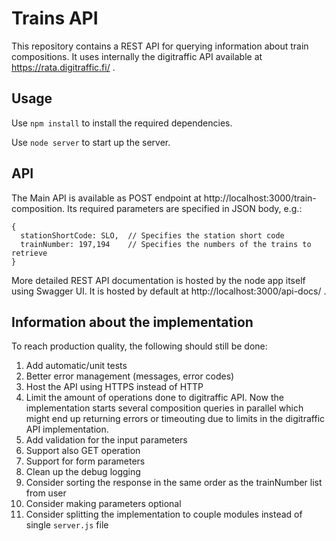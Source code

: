 Trains API
==========

This repository contains a REST API for querying information about train compositions. It uses
internally the digitraffic API available at https://rata.digitraffic.fi/ .

## Usage

Use `npm install` to install the required dependencies.

Use `node server` to start up the server.

## API

The Main API is available as POST endpoint at http://localhost:3000/train-composition. 
Its required parameters are specified in JSON body, e.g.:

    { 
      stationShortCode: SLO,  // Specifies the station short code
      trainNumber: 197,194    // Specifies the numbers of the trains to retrieve
    }

More detailed REST API documentation is hosted by the node app itself using Swagger UI. 
It is hosted by default at http://localhost:3000/api-docs/ .

## Information about the implementation

To reach production quality, the following should still be done:

1. Add automatic/unit tests
1. Better error management (messages, error codes)
1. Host the API using HTTPS instead of HTTP
1. Limit the amount of operations done to digitraffic API. Now the implementation starts several composition
queries in parallel which might end up returning errors or timeouting due to limits in the digitraffic API
implementation.
1. Add validation for the input parameters
1. Support also GET operation
1. Support for form parameters
1. Clean up the debug logging
1. Consider sorting the response in the same order as the trainNumber list from user
1. Consider making parameters optional
1. Consider splitting the implementation to couple modules instead of single `server.js` file
